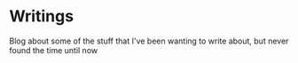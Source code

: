 # Writings

Blog about some of the stuff that I've been wanting to write about, but never found the time until now
